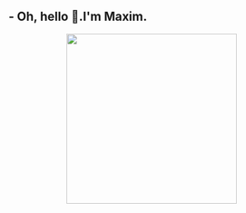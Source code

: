 ## - Oh, hello 👋.I'm Maxim.
<div id="header" align="center">
  <img src="https://i.imgur.com/4SdB78W.gif" width="300" height="300"/>
</div>
<!--
**Kiselyaka/Kiselyaka** is a ✨ _special_ ✨ repository because its `README.md` (this file) appears on your GitHub profile.

Here are some ideas to get you started:

- 🔭 I’m currently working on ...
- 🌱 I’m currently learning ...
- 👯 I’m looking to collaborate on ...
- 🤔 I’m looking for help with ...
- 💬 Ask me about ...
- 📫 How to reach me: ...
- 😄 Pronouns: ...
- ⚡ Fun fact: ...
-->
